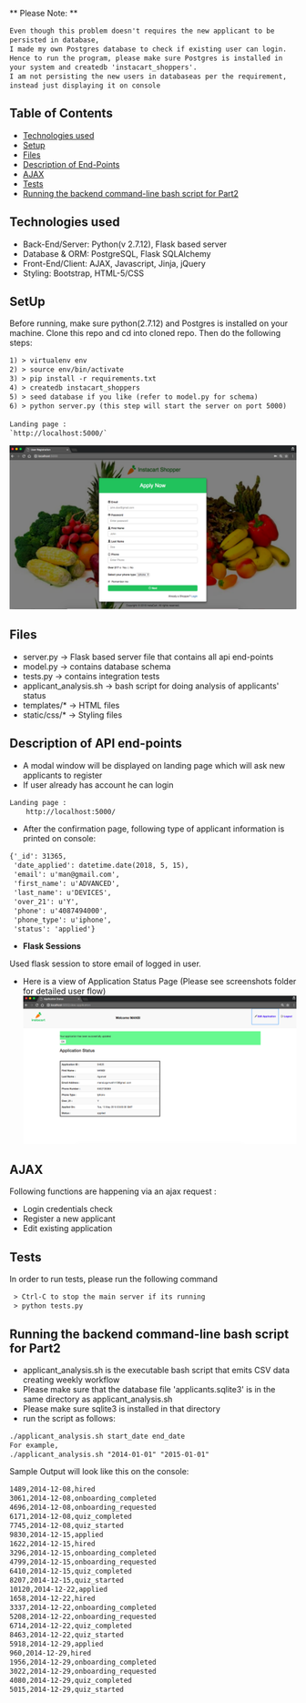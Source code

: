 
** Please Note: **

    Even though this problem doesn't requires the new applicant to be persisted in database,
    I made my own Postgres database to check if existing user can login. Hence to run the program, please make sure Postgres is installed in your system and createdb 'instacart_shoppers'.
    I am not persisting the new users in databaseas per the requirement, instead just displaying it on console

## Table of Contents
* [Technologies used](#technologiesused)
* [Setup](#setup)
* [Files](#files)
* [Description of End-Points](#endpoints)
* [AJAX](#ajax)
* [Tests](#tests)
* [Running the backend command-line bash script for Part2](#script)


## <a name="technologiesused"></a>Technologies used

* Back-End/Server: Python(v 2.7.12), Flask based server 
* Database & ORM: PostgreSQL, Flask SQLAlchemy
* Front-End/Client: AJAX, Javascript, Jinja, jQuery
* Styling: Bootstrap, HTML-5/CSS


## <a name="setup"></a>SetUp

Before running, make sure python(2.7.12) and Postgres is installed on your machine.
Clone this repo and cd into cloned repo. Then do the following steps:
````
1) > virtualenv env
2) > source env/bin/activate
3) > pip install -r requirements.txt
4) > createdb instacart_shoppers
5) > seed database if you like (refer to model.py for schema)
6) > python server.py (this step will start the server on port 5000)

Landing page :
`http://localhost:5000/`

````
![Landing Page](./screenshots/1-Landing_ApplyNow_Page.png) 


## <a name="files"></a>Files

* server.py -> Flask based server file that contains all api end-points
* model.py -> contains database schema
* tests.py -> contains integration tests
* applicant_analysis.sh -> bash script for doing analysis of applicants' status
* templates/* -> HTML files
* static/css/* -> Styling files

## <a name="endpoints"></a>Description of API end-points

* A modal window will be displayed on landing page which will ask new applicants to register
* If user already has account he can login
```
Landing page :
    http://localhost:5000/
```

* After the confirmation page, following type of applicant information is printed on console:
```
{'_id': 31365,
 'date_applied': datetime.date(2018, 5, 15),
 'email': u'man@gmail.com',
 'first_name': u'ADVANCED',
 'last_name': u'DEVICES',
 'over_21': u'Y',
 'phone': u'4087494000',
 'phone_type': u'iphone',
 'status': 'applied'}
```

* **Flask Sessions**
    
 Used flask session to store email of logged in user.

* Here is a view of Application Status Page (Please see screenshots folder for detailed user flow)
![Application Status Page](./screenshots/8-Updated_application_page.png) 


## <a name="ajax"></a> AJAX

Following functions are happening via an ajax request :
* Login credentials check
* Register a new applicant
* Edit existing application

## <a name="tests"></a> Tests

In order to run tests, please run the following command
```
 > Ctrl-C to stop the main server if its running
 > python tests.py
```


## <a name="script"></a> Running the backend command-line bash script for Part2

* applicant_analysis.sh is the executable bash script that emits CSV data creating weekly workflow
* Please make sure that the database file 'applicants.sqlite3' is in the same directory as applicant_analysis.sh
* Please make sure sqlite3 is installed in that directory
* run the script as follows:
```
./applicant_analysis.sh start_date end_date
For example,
./applicant_analysis.sh "2014-01-01" "2015-01-01"
```

Sample Output will look like this on the console:

```
1489,2014-12-08,hired
3061,2014-12-08,onboarding_completed
4696,2014-12-08,onboarding_requested
6171,2014-12-08,quiz_completed
7745,2014-12-08,quiz_started
9830,2014-12-15,applied
1622,2014-12-15,hired
3296,2014-12-15,onboarding_completed
4799,2014-12-15,onboarding_requested
6410,2014-12-15,quiz_completed
8207,2014-12-15,quiz_started
10120,2014-12-22,applied
1658,2014-12-22,hired
3337,2014-12-22,onboarding_completed
5208,2014-12-22,onboarding_requested
6714,2014-12-22,quiz_completed
8463,2014-12-22,quiz_started
5918,2014-12-29,applied
960,2014-12-29,hired
1956,2014-12-29,onboarding_completed
3022,2014-12-29,onboarding_requested
4080,2014-12-29,quiz_completed
5015,2014-12-29,quiz_started
```


